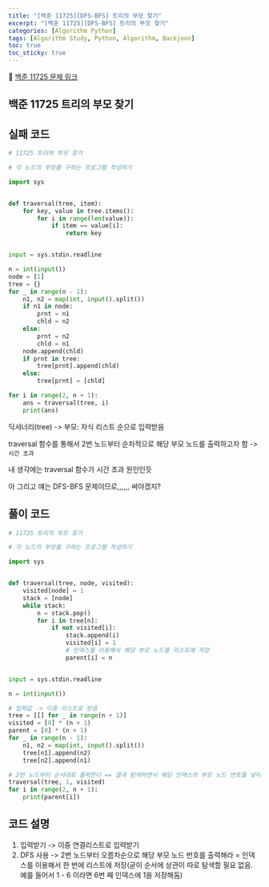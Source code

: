 ```yaml
---
title: "[백준 11725][DFS-BFS] 트리의 부모 찾기"
excerpt: "[백준 11725][DFS-BFS] 트리의 부모 찾기"
categories: [Algorithm Python]
tags: [Algorithm Study, Python, Algorithm, Backjoon]
toc: true
toc_sticky: true
---
```


📌 [백준 11725 문제 링크](https://www.acmicpc.net/problem/11725) <br>

## 백준 11725 트리의 부모 찾기

## 실패 코드

```python
# 11725 트리의 부모 찾기

# 각 노드의 부모를 구하는 프로그램 작성하기

import sys


def traversal(tree, item):
    for key, value in tree.items():
        for i in range(len(value)):
            if item == value[i]:
                return key


input = sys.stdin.readline

n = int(input())
node = [1]
tree = {}
for _ in range(n - 1):
    n1, n2 = map(int, input().split())
    if n1 in node:
        prnt = n1
        chld = n2
    else:
        prnt = n2
        chld = n1
    node.append(chld)
    if prnt in tree:
        tree[prnt].append(chld)
    else:
        tree[prnt] = [chld]

for i in range(2, n + 1):
    ans = traversal(tree, i)
    print(ans)
```

딕셔너리(tree) -> 부모: 자식 리스트 순으로 입력받음 <br>

traversal 함수를 통해서 2번 노드부터 순차적으로 해당 부모 노드를 출력하고자 함 -> `시간 초과` <br>

내 생각에는 traversal 함수가 시간 초과 원인인듯 <br>

아 그리고 얘는 DFS-BFS 문제이므로,,,,,, 써야겠지?

## 풀이 코드

```python
# 11725 트리의 부모 찾기

# 각 노드의 부모를 구하는 프로그램 작성하기

import sys


def traversal(tree, node, visited):
    visited[node] = 1
    stack = [node]
    while stack:
        n = stack.pop()
        for i in tree[n]:
            if not visited[i]:
                stack.append(i)
                visited[i] = 1
                # 인덱스를 이용해서 해당 부모 노드를 리스트에 저장
                parent[i] = n


input = sys.stdin.readline

n = int(input())

# 입력값 -> 이중 리스트로 받음
tree = [[] for _ in range(n + 1)]
visited = [0] * (n + 1)
parent = [0] * (n + 1)
for _ in range(n - 1):
    n1, n2 = map(int, input().split())
    tree[n1].append(n2)
    tree[n2].append(n1)

# 2번 노드부터 순서대로 출력한다 == 결국 탐색하면서 해당 인덱스의 부모 노드 번호를 넣어두면 됨.
traversal(tree, 1, visited)
for i in range(2, n + 1):
    print(parent[i])

```

## 코드 설명

1. 입력받기 -> 이중 연결리스트로 입력받기
2. DFS 사용 -> 2번 노드부터 오름차순으로 해당 부모 노드 번호를 출력해라 = 인덱스를 이용해서 한 번에 리스트에 저장(굳이 순서에 상관이 따로 탐색할 필요 없음. 예를 들어서 1 - 6 이라면 6번 째 인덱스에 1을 저장해둠)

